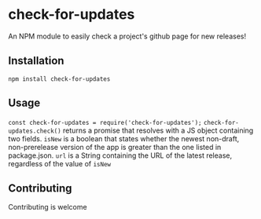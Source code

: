 # check-for-updates
 An NPM module to easily check a project's github page for new releases!
## Installation
 `npm install check-for-updates`
## Usage
 `const check-for-updates = require('check-for-updates');`
 `check-for-updates.check()` returns a promise that resolves with a JS object containing two fields. `isNew` is a boolean that states whether the newest non-draft, non-prerelease version of the app is greater than the one listed in package.json.
 `url` is a String containing the URL of the latest release, regardless of the value of `isNew` 
## Contributing
 Contributing is welcome